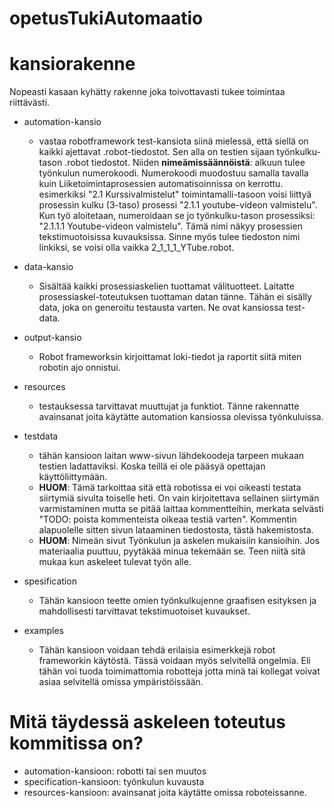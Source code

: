 # opetusTukiAutomaatio

# kansiorakenne
Nopeasti kasaan kyhätty rakenne joka toivottavasti tukee toimintaa riittävästi. 
* automation-kansio
    * vastaa robotframework test-kansiota siinä mielessä, että siellä on kaikki ajettavat .robot-tiedostot. Sen alla on testien sijaan työnkulku-tason .robot tiedostot. Niiden **nimeämissäännöistä**: alkuun tulee työnkulun numerokoodi. Numerokoodi muodostuu samalla tavalla kuin Liiketoimintaprosessien automatisoinnissa on kerrottu. esimerkiksi "2.1 Kurssivalmistelut" toimintamalli-tasoon voisi liittyä prosessin kulku (3-taso) prosessi "2.1.1 youtube-videon valmistelu". Kun työ aloitetaan, numeroidaan se jo työnkulku-tason prosessiksi: "2.1.1.1 Youtube-videon valmistelu". Tämä nimi näkyy prosessien tekstimuotoisissa kuvauksissa. Sinne myös tulee tiedoston nimi linkiksi, se voisi olla vaikka 2_1_1_1_YTube.robot. 
    
* data-kansio 
    * Sisältää kaikki prosessiaskelien tuottamat välituotteet. Laitatte prosessiaskel-toteutuksen tuottaman datan tänne. Tähän ei sisälly data, joka on generoitu testausta varten. Ne ovat kansiossa test-data.

* output-kansio
    * Robot frameworksin kirjoittamat loki-tiedot ja raportit siitä miten robotin ajo onnistui. 

* resources
    * testauksessa tarvittavat muuttujat ja funktiot. Tänne rakennatte avainsanat joita käytätte automation kansiossa olevissa työnkuluissa. 
* testdata
    * tähän kansioon laitan www-sivun lähdekoodeja tarpeen mukaan testien ladattaviksi. Koska teillä ei ole pääsyä opettajan käyttöliittymään. 
    * **HUOM**: Tämä tarkoittaa sitä että robotissa ei voi oikeasti testata siirtymiä sivulta toiselle heti. On vain kirjoitettava sellainen siirtymän varmistaminen mutta se pitää laittaa kommentteihin, merkata selvästi "TODO: poista kommenteista oikeaa testiä varten". Kommentin alapuolelle sitten sivun lataaminen tiedostosta, tästä hakemistosta. 
    * **HUOM**: Nimeän sivut Työnkulun ja askelen mukaisiin kansioihin. Jos materiaalia puuttuu, pyytäkää minua tekemään se. Teen niitä sitä mukaa kun askeleet tulevat työn alle. 

* spesification
    * Tähän kansioon teette omien työnkulkujenne graafisen esityksen ja mahdollisesti tarvittavat tekstimuotoiset kuvaukset. 
    
* examples
    * Tähän kansioon voidaan tehdä erilaisia esimerkkejä robot frameworkin käytöstä. Tässä voidaan myös selvitellä ongelmia. Eli tähän voi tuoda toimimattomia robotteja jotta minä tai kollegat voivat asiaa selvitellä omissa ympäristöissään. 

# Mitä täydessä askeleen toteutus kommitissa on?
* automation-kansioon: robotti tai sen muutos
* specification-kansioon: työnkulun kuvausta
* resources-kansioon: avainsanat joita käytätte omissa roboteissanne. 

